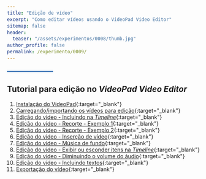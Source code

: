 ```yaml
---
title: "Edição de vídeo"
excerpt: "Como editar vídeos usando o VideoPad Video Editor"
sitemap: false 
header: 
  teaser: "/assets/experimentos/0008/thumb.jpg" 
author_profile: false
permalink: /experimento/0009/
---
```

![Linha separadora](/assets/images/line.jpg)

## Tutorial para edição no *VideoPad Video Editor*
1. [Instalação do VideoPad](https://youtu.be/07xxhAx9oiU?t=2m4s){:target="_blank"}
1. [Carregando/importando os vídeos para edição](https://youtu.be/rRUb7PA4TOg?t=33s){:target="_blank"}
1. [Edição do vídeo - Incluindo na *Timeline*](https://youtu.be/rRUb7PA4TOg?t=2m19s){:target="_blank"}
1. [Edição do vídeo - Recorte - Exemplo 1](https://youtu.be/rRUb7PA4TOg?t=3m31s){:target="_blank"}
1. [Edição do vídeo - Recorte - Exemplo 2](https://youtu.be/rRUb7PA4TOg?t=8m08s){:target="_blank"}
1. [Edição do vídeo - Inserção de vídeo](https://youtu.be/rRUb7PA4TOg?t=5m10s){:target="_blank"}
1. [Edição do vídeo - Música de fundo](https://youtu.be/rRUb7PA4TOg?t=6m29s){:target="_blank"}
1. [Edição do vídeo - Exibir ou esconder itens na *Timeline*](https://youtu.be/rRUb7PA4TOg?t=6m55s){:target="_blank"}
1. [Edição do vídeo - Diminuindo o volume do áudio](https://youtu.be/rRUb7PA4TOg?t=7m12s){:target="_blank"}
1. [Edição do vídeo - Incluindo textos](https://youtu.be/rRUb7PA4TOg?t=9m10s){:target="_blank"}
1. [Exportação do vídeo](https://youtu.be/rRUb7PA4TOg?t=10m08s){:target="_blank"}

